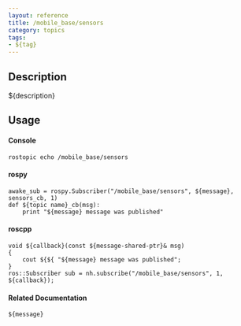 ```yaml
---
layout: reference
title: /mobile_base/sensors
category: topics
tags: 
- ${tag}
---
```


## Description
${description}

## Usage
#### Console
```
rostopic echo /mobile_base/sensors
```

#### rospy
```
awake_sub = rospy.Subscriber("/mobile_base/sensors", ${message}, sensors_cb, 1)
def ${topic name}_cb(msg):
    print "${message} message was published"
```

#### roscpp
```
void ${callback}(const ${message-shared-ptr}& msg)
{
    cout ${${ "${message} message was published";
}
ros::Subscriber sub = nh.subscribe("/mobile_base/sensors", 1, ${callback});
```

#### Related Documentation
``${message}``  